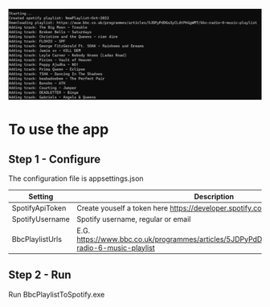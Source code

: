 ![App Screenshot](AppScreenshot.png)

# To use the app

## Step 1 - Configure

The configuration file is appsettings.json

|Setting|Description|
|-------|-----------|
|SpotifyApiToken|Create youself a token here https://developer.spotify.com/|
|SpotifyUsername|Spotify username, regular or email|
|BbcPlaylistUrls|E.G. https://www.bbc.co.uk/programmes/articles/5JDPyPdDGs3yCLdtPhGgWM7/bbc-radio-6-music-playlist|

## Step 2 - Run

Run BbcPlaylistToSpotify.exe

